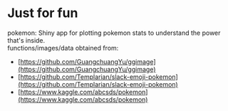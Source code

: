 # Just for fun  

pokemon: Shiny app for plotting pokemon stats to understand the power that's inside.   
functions/images/data obtained from:  

* [https://github.com/GuangchuangYu/ggimage](https://github.com/GuangchuangYu/ggimage)  
* [https://github.com/Templarian/slack-emoji-pokemon](https://github.com/Templarian/slack-emoji-pokemon)  
* [https://www.kaggle.com/abcsds/pokemon](https://www.kaggle.com/abcsds/pokemon)